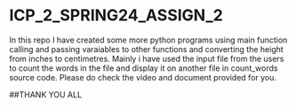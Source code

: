 # ICP_2_SPRING24_ASSIGN_2

In this repo I have created some more python programs using main function calling and passing varaiables to other functions and converting the height from inches to centimetres. Mainly i have used the input file from the users to count the words in the file and display it on another file in count_words source code. Please do check the video and document provided for you. 

##THANK YOU ALL
